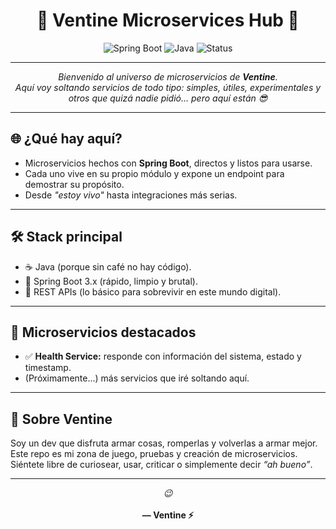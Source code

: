 <h1 align="center">🚀 Ventine Microservices Hub 🚀</h1>

<p align="center">
  <img src="https://img.shields.io/badge/Spring%20Boot-3.x-brightgreen?style=for-the-badge&logo=springboot" alt="Spring Boot" />
  <img src="https://img.shields.io/badge/Java-17-orange?style=for-the-badge&logo=java" alt="Java" />
  <img src="https://img.shields.io/badge/Status-Online-blue?style=for-the-badge" alt="Status" />
</p>

---

<p align="center">
  <em>Bienvenido al universo de microservicios de <strong>Ventine</strong>. <br/>
  Aquí voy soltando servicios de todo tipo: simples, útiles, experimentales y otros que quizá nadie pidió... pero aquí están 😎</em>
</p>

---

## 🌐 ¿Qué hay aquí?
- Microservicios hechos con <strong>Spring Boot</strong>, directos y listos para usarse.
- Cada uno vive en su propio módulo y expone un endpoint para demostrar su propósito.
- Desde <em>"estoy vivo"</em> hasta integraciones más serias.

---

## 🛠️ Stack principal
- ☕ Java (porque sin café no hay código).
- 🍃 Spring Boot 3.x (rápido, limpio y brutal).
- 🔗 REST APIs (lo básico para sobrevivir en este mundo digital).

---

## 🚀 Microservicios destacados
- ✅ <strong>Health Service:</strong> responde con información del sistema, estado y timestamp.  
- (Próximamente...) más servicios que iré soltando aquí.

---

## 👾 Sobre Ventine
Soy un dev que disfruta armar cosas, romperlas y volverlas a armar mejor.  
Este repo es mi zona de juego, pruebas y creación de microservicios.  
Siéntete libre de curiosear, usar, criticar o simplemente decir *“ah bueno”*.

---

<p align="center">
  <em> 😉</em><br/><br/>
  <strong>— Ventine ⚡</strong>
</p>
